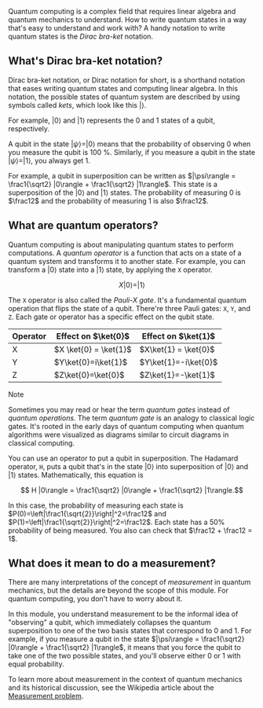 Quantum computing is a complex field that requires linear algebra and quantum mechanics to understand. How to write quantum states in a way that's easy to understand and work with? A handy notation to write quantum states is the *Dirac bra-ket* notation.

## What's Dirac bra-ket notation?

Dirac bra-ket notation, or Dirac notation for short, is a shorthand notation that eases writing quantum states and computing linear algebra. In this notation, the possible states of quantum system are described by using symbols called _kets_, which look like this $| \rangle$.

For example, $|0\rangle$ and $|1\rangle$ represents the 0 and 1 states of a qubit, respectively.

A qubit in the state $|\psi\rangle = |0\rangle$ means that the probability of observing 0 when you measure the qubit is 100 %. Similarly, if you measure a qubit in the state $|\psi\rangle =|1\rangle$, you always get 1.

For example, a qubit in superposition can be written as $|\psi\rangle = \frac1{\sqrt2} |0\rangle + \frac1{\sqrt2} |1\rangle$. This state is a superposition of the $|0\rangle$ and $|1\rangle$ states. The probability of measuring 0 is $\frac12$ and the probability of measuring 1 is also $\frac12$.

## What are quantum operators?

Quantum computing is about manipulating quantum states to perform computations. A *quantum operator* is a function that acts on a state of a quantum system and transforms it to another state. For example, you can transform a $|0\rangle$ state into a $|1\rangle$ state, by applying the `X` operator.

$$X |0\rangle = |1\rangle$$

The `X` operator is also called the *Pauli-X gate*. It's a fundamental quantum operation that flips the state of a qubit. There're three Pauli gates: `X`, `Y`, and `Z`. Each gate or operator has a specific effect on the qubit state.

| Operator | Effect on $\ket{0}$ | Effect on $\ket{1}$ |
|----------|-----------------------|-----------------------|
| X        | $X \ket{0} = \ket{1}$           |$X\ket{1} = \ket{0}$|
| Y        | $Y\ket{0}=i\ket{1}$         | $Y\ket{1}=-i\ket{0}$         |
| Z        | $Z\ket{0}=\ket{0}$          | $Z\ket{1}=-\ket{1}$          |

> [!NOTE]
> Sometimes you may read or hear the term *quantum gates* instead of *quantum operations*. The term *quantum gate* is an analogy to classical logic gates. It's rooted in the early days of quantum computing when quantum algorithms were visualized as diagrams similar to circuit diagrams in classical computing.

You can use an operator to put a qubit in superposition. The Hadamard operator, `H`, puts a qubit that's in the state $|0\rangle$ into superposition of $|0\rangle$ and $|1\rangle$ states. Mathematically, this equation is 

$$  H |0\rangle = \frac1{\sqrt2} |0\rangle + \frac1{\sqrt2} |1\rangle.$$

In this case, the probability of measuring each state is $P(0)=\left|\frac1{\sqrt{2}}\right|^2=\frac12$ and $P(1)=\left|\frac1{\sqrt{2}}\right|^2=\frac12$. Each state has a 50% probability of being measured. You also can check that $\frac12 + \frac12 = 1$.

## What does it mean to do a measurement?

There are many interpretations of the concept of *measurement* in
quantum mechanics, but the details are beyond the scope of this module. For
quantum computing, you don't have to worry about it.

In this module, you understand measurement to be the informal idea of "observing" a qubit, which immediately collapses the quantum superposition to one of the two basis states that correspond to 0 and 1. For example, if you measure a qubit in the state $|\psi\rangle = \frac1{\sqrt2} |0\rangle + \frac1{\sqrt2} |1\rangle$, it means that you force the qubit to take one of the two possible states, and you'll observe either 0 or 1 with equal probability.

To learn more about measurement in the context of quantum mechanics and its historical discussion, see the Wikipedia article about the [Measurement problem](https://wikipedia.org/wiki/Measurement_problem).





